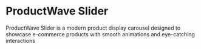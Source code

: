 # ProductWave Slider
 ProductWave Slider is a modern product display carousel designed to showcase e-commerce products with smooth animations and eye-catching interactions
